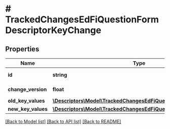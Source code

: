 # # TrackedChangesEdFiQuestionFormDescriptorKeyChange

## Properties

Name | Type | Description | Notes
------------ | ------------- | ------------- | -------------
**id** | **string** | Resource identifier | [optional]
**change_version** | **float** | Change version | [optional]
**old_key_values** | [**\Descriptors\Model\TrackedChangesEdFiQuestionFormDescriptorKey**](TrackedChangesEdFiQuestionFormDescriptorKey.md) |  | [optional]
**new_key_values** | [**\Descriptors\Model\TrackedChangesEdFiQuestionFormDescriptorKey**](TrackedChangesEdFiQuestionFormDescriptorKey.md) |  | [optional]

[[Back to Model list]](../../README.md#models) [[Back to API list]](../../README.md#endpoints) [[Back to README]](../../README.md)
